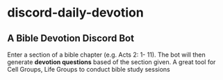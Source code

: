 # discord-daily-devotion

## A Bible Devotion Discord Bot

Enter a section of a bible chapter (e.g. Acts 2: 1- 11). The bot will then generate **devotion questions** based of the section given.
A great tool for Cell Groups, Life Groups to conduct bible study sessions
